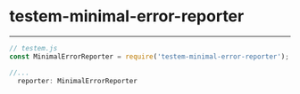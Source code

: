# testem-minimal-error-reporter
---

```js
// testem.js
const MinimalErrorReporter = require('testem-minimal-error-reporter');

//...
  reporter: MinimalErrorReporter
```
